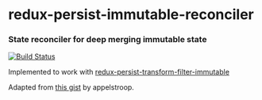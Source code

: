 # redux-persist-immutable-reconciler

### State reconciler for deep merging immutable state

[![Build Status](https://travis-ci.org/OLIOEX/redux-persist-immutable-reconciler.svg?branch=master)](https://travis-ci.org/OLIOEX/redux-persist-immutable-reconciler)

Implemented to work with [redux-persist-transform-filter-immutable](https://github.com/actra-development-oss/redux-persist-transform-filter-immutable)

Adapted from [this gist](https://gist.github.com/appelstroop/2e2ac063640b362aab612f6085cb1e7e) by appelstroop.
